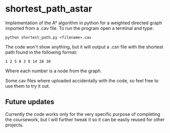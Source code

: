 # shortest_path_astar
Implementation of the A* algorithm in python for a weighted directed graph imported from a .cav file. 
To run the program open a terminal and type:
```
python shortest_path.py <filename>.cav
```
The code won't show anything, but it will output a .csn file with the shortest path found in the following format:
```
1 2 5 8 3 9 14 28 30
```
Where each number is a node from the graph.

Some cav files where uploaded accidentally with the code, so feel free to use them to try it out.

## Future updates
Currently the code works only for the very specific purpose of completing the coursework, but I will further tweak it so it can be easily reused for other projects.
